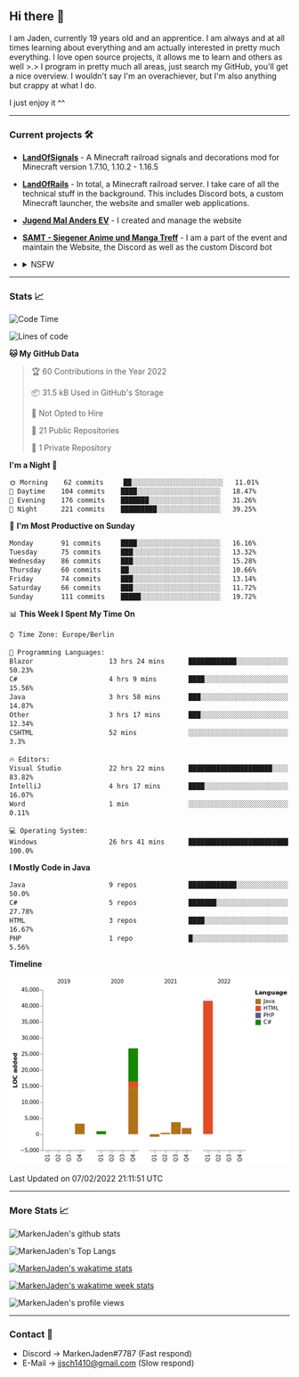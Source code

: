 ## Hi there 👋
I am Jaden, currently 19 years old and an apprentice. I am always and at all times learning about everything and am actually interested in pretty much everything. I love open source projects, it allows me to learn and others as well >.>
I program in pretty much all areas, just search my GitHub, you'll get a nice overview.
I wouldn't say I'm an overachiever, but I'm also anything but crappy at what I do.

I just enjoy it ^^

---

### Current projects 🛠

* [**LandOfSignals**](https://github.com/LandOfRails/LandOfSignals) - A Minecraft railroad signals and decorations mod for Minecraft version 1.7.10, 1.10.2 - 1.16.5
* [**LandOfRails**](https://github.com/LandOfRails) - In total, a Minecraft railroad server. I take care of all the technical stuff in the background. This includes Discord bots, a custom Minecraft launcher, the website and smaller web applications.
* [**Jugend Mal Anders EV**](https://jugendmalanders.de/) - I created and manage the website
* [**SAMT - Siegener Anime und Manga Treff**](https://github.com/Siegener-Anime-und-Manga-Treff-SAMT) - I am a part of the event and maintain the Website, the Discord as well as the custom Discord bot
* <details> 
  <summary>NSFW</summary>
  
  [**Nekos**](https://github.com/MarkenJaden/Nekos) - Website providing you with random lewd neko pics
  
</details>

---

### Stats 📈

<!--START_SECTION:waka-->
![Code Time](http://img.shields.io/badge/Code%20Time-588%20hrs%2044%20mins-blue)

![Lines of code](https://img.shields.io/badge/From%20Hello%20World%20I%27ve%20Written-78%20Thousand%20lines%20of%20code-blue)

**🐱 My GitHub Data** 

> 🏆 60 Contributions in the Year 2022
 > 
> 📦 31.5 kB Used in GitHub's Storage 
 > 
> 🚫 Not Opted to Hire
 > 
> 📜 21 Public Repositories 
 > 
> 🔑 1 Private Repository 
 > 
**I'm a Night 🦉** 

```text
🌞 Morning    62 commits     ██░░░░░░░░░░░░░░░░░░░░░░░   11.01% 
🌆 Daytime    104 commits    ████░░░░░░░░░░░░░░░░░░░░░   18.47% 
🌃 Evening    176 commits    ███████░░░░░░░░░░░░░░░░░░   31.26% 
🌙 Night      221 commits    █████████░░░░░░░░░░░░░░░░   39.25%

```
📅 **I'm Most Productive on Sunday** 

```text
Monday       91 commits     ████░░░░░░░░░░░░░░░░░░░░░   16.16% 
Tuesday      75 commits     ███░░░░░░░░░░░░░░░░░░░░░░   13.32% 
Wednesday    86 commits     ███░░░░░░░░░░░░░░░░░░░░░░   15.28% 
Thursday     60 commits     ██░░░░░░░░░░░░░░░░░░░░░░░   10.66% 
Friday       74 commits     ███░░░░░░░░░░░░░░░░░░░░░░   13.14% 
Saturday     66 commits     ███░░░░░░░░░░░░░░░░░░░░░░   11.72% 
Sunday       111 commits    █████░░░░░░░░░░░░░░░░░░░░   19.72%

```


📊 **This Week I Spent My Time On** 

```text
⌚︎ Time Zone: Europe/Berlin

💬 Programming Languages: 
Blazor                   13 hrs 24 mins      ████████████░░░░░░░░░░░░░   50.23% 
C#                       4 hrs 9 mins        ████░░░░░░░░░░░░░░░░░░░░░   15.56% 
Java                     3 hrs 58 mins       ███░░░░░░░░░░░░░░░░░░░░░░   14.87% 
Other                    3 hrs 17 mins       ███░░░░░░░░░░░░░░░░░░░░░░   12.34% 
CSHTML                   52 mins             ░░░░░░░░░░░░░░░░░░░░░░░░░   3.3%

🔥 Editors: 
Visual Studio            22 hrs 22 mins      █████████████████████░░░░   83.82% 
IntelliJ                 4 hrs 17 mins       ████░░░░░░░░░░░░░░░░░░░░░   16.07% 
Word                     1 min               ░░░░░░░░░░░░░░░░░░░░░░░░░   0.11%

💻 Operating System: 
Windows                  26 hrs 41 mins      █████████████████████████   100.0%

```

**I Mostly Code in Java** 

```text
Java                     9 repos             ████████████░░░░░░░░░░░░░   50.0% 
C#                       5 repos             ███████░░░░░░░░░░░░░░░░░░   27.78% 
HTML                     3 repos             ████░░░░░░░░░░░░░░░░░░░░░   16.67% 
PHP                      1 repo              █░░░░░░░░░░░░░░░░░░░░░░░░   5.56%

```


**Timeline**

![Chart not found](https://raw.githubusercontent.com/MarkenJaden/MarkenJaden/main/charts/bar_graph.png) 


 Last Updated on 07/02/2022 21:11:51 UTC
<!--END_SECTION:waka-->

---

### More Stats 📈

![MarkenJaden's github stats](https://github-readme-stats.vercel.app/api?username=MarkenJaden&count_private=true&show_icons=true&theme=radical)

![MarkenJaden's Top Langs](https://github-readme-stats.vercel.app/api/top-langs/?username=MarkenJaden&theme=radical)

[![MarkenJaden's wakatime stats](https://github-readme-stats.vercel.app/api/wakatime?username=MarkenJaden&theme=radical)](https://wakatime.com/@17f322c9-222a-48b4-9e15-983c41f7aed4)

[![MarkenJaden's wakatime week stats](https://wakatime.com/badge/user/17f322c9-222a-48b4-9e15-983c41f7aed4.svg)](https://wakatime.com/@17f322c9-222a-48b4-9e15-983c41f7aed4)

<!--[![MarkenJaden's Codewars stats](https://www.codewars.com/users/MarkenJaden/badges/large)](https://www.codewars.com/users/MarkenJaden)-->

![MarkenJaden's profile views](https://komarev.com/ghpvc/?username=MarkenJaden)

---

### Contact 💌

* Discord -> MarkenJaden#7787 (Fast respond)
* E-Mail -> jjsch1410@gmail.com (Slow respond)



<!--
**MarkenJaden/MarkenJaden** is a ✨ _special_ ✨ repository because its `README.md` (this file) appears on your GitHub profile.

Here are some ideas to get you started:

- 🔭 I’m currently working on ...
- 🌱 I’m currently learning ...
- 👯 I’m looking to collaborate on ...
- 🤔 I’m looking for help with ...
- 💬 Ask me about ...
- 📫 How to reach me: ...
- 😄 Pronouns: ...
- ⚡ Fun fact: ...
-->
